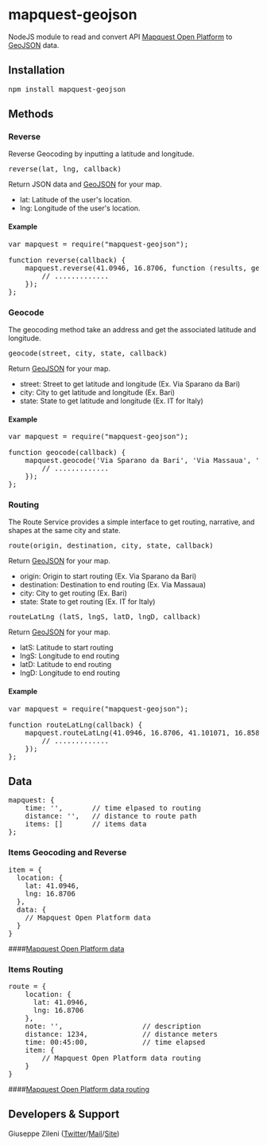 # mapquest-geojson
NodeJS module to read and convert API [Mapquest Open Platform](http://open.mapquestapi.com) to [GeoJSON](http://geojson.org) data.

## Installation

<pre>npm install mapquest-geojson</pre>

## Methods

### Reverse
Reverse Geocoding by inputting a latitude and longitude. 

<pre>reverse(lat, lng, callback)</pre>
Return JSON data and [GeoJSON](http://geojson.org) for your map.

* lat: Latitude of the user's location.  
* lng: Longitude of the user's location. 

#### Example

<pre>
var mapquest = require("mapquest-geojson");

function reverse(callback) {
    mapquest.reverse(41.0946, 16.8706, function (results, geojson) { 
        // .............    
    });
};
</pre>

### Geocode
The geocoding method take an address and get the associated latitude and longitude.

<pre>geocode(street, city, state, callback)</pre>
Return [GeoJSON](http://geojson.org) for your map.

* street: Street to get latitude and longitude  (Ex. Via Sparano da Bari)  
* city: City to get latitude and longitude   (Ex. Bari)
* state: State to get latitude and longitude (Ex. IT for Italy)

#### Example

<pre>
var mapquest = require("mapquest-geojson");

function geocode(callback) {
    mapquest.geocode('Via Sparano da Bari', 'Via Massaua', 'Bari, 'IT', function (results, geojson) { 
        // .............    
    });
};
</pre>

### Routing
The Route Service provides a simple interface to get routing, narrative, and shapes at the same city and state.

<pre>route(origin, destination, city, state, callback)</pre>
Return [GeoJSON](http://geojson.org) for your map.

* origin: Origin to start routing (Ex. Via Sparano da Bari)  
* destination: Destination to end routing   (Ex. Via Massaua)
* city: City to get routing (Ex. Bari)
* state: State to get routing (Ex. IT for Italy)

<pre>routeLatLng (latS, lngS, latD, lngD, callback)</pre>
Return [GeoJSON](http://geojson.org) for your map.

* latS: Latitude to start routing  
* lngS: Longitude to end routing   
* latD: Latitude to end routing 
* lngD: Longitude to end routing 


#### Example

<pre>
var mapquest = require("mapquest-geojson");

function routeLatLng(callback) {
    mapquest.routeLatLng(41.0946, 16.8706, 41.101071, 16.8588921, function (results, geojson) { 
        // .............    
    });
};
</pre>

## Data

<pre>
mapquest: {
    time: '',       // time elpased to routing 
    distance: '',   // distance to route path
    items: []       // items data
};
</pre>

### Items Geocoding and Reverse
<pre>
item = { 
  location: {
    lat: 41.0946,
    lng: 16.8706
  },
  data: {
    // Mapquest Open Platform data
  }
}
</pre>

####[Mapquest Open Platform data](http://open.mapquestapi.com/geocoding/#optionssample)

### Items Routing
<pre>
route = {
    location: {
      lat: 41.0946, 
      lng: 16.8706  
    },
    note: '',                   // description
    distance: 1234,             // distance meters 
    time: 00:45:00,             // time elapsed
    item: {
        // Mapquest Open Platform data routing
    }
}
</pre>

####[Mapquest Open Platform data routing](http://open.mapquestapi.com/directions/#response)

## Developers & Support
Giuseppe Zileni ([Twitter](https://twitter.com/gzileni)/[Mail](mailto:me@gzileni.name)/[Site](http://www.gzileni.name))

